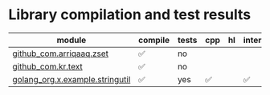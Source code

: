 # Library compilation and test results



| module | compile | tests | cpp | hl | interp | jvm | 
| --- | --- | --- | --- | --- | --- | --- |
| [github_com.arriqaaq.zset](./github_com/arriqaaq/zset/README.md) | ✅ | no |  |  |  |  |
| [github_com.kr.text](./github_com/kr/text/README.md) | ✅ | no |  |  |  |  |
| [golang_org.x.example.stringutil](./golang_org/x/example/stringutil/README.md) | ✅ | yes | ✅ |  | ✅ |  |

